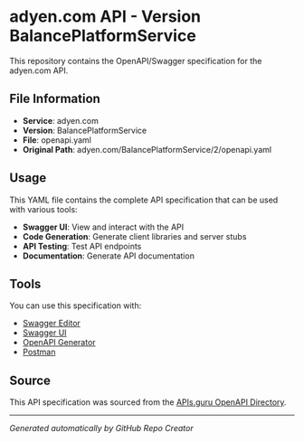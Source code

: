 # adyen.com API - Version BalancePlatformService

This repository contains the OpenAPI/Swagger specification for the adyen.com API.

## File Information

- **Service**: adyen.com
- **Version**: BalancePlatformService
- **File**: openapi.yaml
- **Original Path**: adyen.com/BalancePlatformService/2/openapi.yaml

## Usage

This YAML file contains the complete API specification that can be used with various tools:

- **Swagger UI**: View and interact with the API
- **Code Generation**: Generate client libraries and server stubs
- **API Testing**: Test API endpoints
- **Documentation**: Generate API documentation

## Tools

You can use this specification with:

- [Swagger Editor](https://editor.swagger.io/)
- [Swagger UI](https://swagger.io/tools/swagger-ui/)
- [OpenAPI Generator](https://openapi-generator.tech/)
- [Postman](https://www.postman.com/)

## Source

This API specification was sourced from the [APIs.guru OpenAPI Directory](https://github.com/APIs-guru/openapi-directory).

---

*Generated automatically by GitHub Repo Creator*
